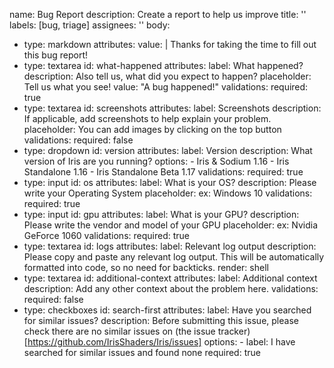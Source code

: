 name: Bug Report
description: Create a report to help us improve
title: ''
labels: [bug, triage]
assignees: ''
body:
  - type: markdown
    attributes:
      value: |
        Thanks for taking the time to fill out this bug report!
  - type: textarea
    id: what-happened
    attributes:
      label: What happened?
      description: Also tell us, what did you expect to happen?
      placeholder: Tell us what you see!
      value: "A bug happened!"
    validations:
      required: true
  - type: textarea
    id: screenshots
    attributes:
      label: Screenshots
      description: If applicable, add screenshots to help explain your problem.
      placeholder: You can add images by clicking on the top button
    validations:
      required: false
  - type: dropdown
    id: version
    attributes:
      label: Version
      description: What version of Iris are you running?
      options:
        - Iris & Sodium 1.16
        - Iris Standalone 1.16
        - Iris Standalone Beta 1.17
    validations:
      required: true
  - type: input
    id: os
    attributes:
      label: What is your OS?
      description: Please write your Operating System
      placeholder: ex: Windows 10
    validations:
      required: true
  - type: input
    id: gpu
    attributes:
      label: What is your GPU?
      description: Please write the vendor and model of your GPU
      placeholder: ex: Nvidia GeForce 1060
    validations:
      required: true
  - type: textarea
    id: logs
    attributes:
      label: Relevant log output
      description: Please copy and paste any relevant log output. This will be automatically formatted into code, so no need for backticks.
      render: shell
  - type: textarea
    id: additional-context
    attributes:
      label: Additional context
      description: Add any other context about the problem here.
    validations:
      required: false
  - type: checkboxes
    id: search-first
    attributes:
      label: Have you searched for similar issues?
      description: Before submitting this issue, please check there are no similar issues on (the issue tracker)[https://github.com/IrisShaders/Iris/issues]
      options:
        - label: I have searched for similar issues and found none
          required: true
